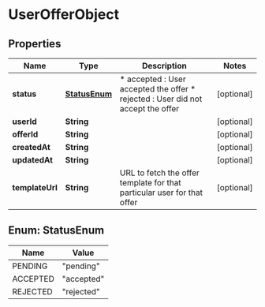 # UserOfferObject

## Properties
Name | Type | Description | Notes
------------ | ------------- | ------------- | -------------
**status** | [**StatusEnum**](#StatusEnum) | * accepted : User accepted the offer * rejected : User did not accept the offer  |  [optional]
**userId** | **String** |  |  [optional]
**offerId** | **String** |  |  [optional]
**createdAt** | **String** |  |  [optional]
**updatedAt** | **String** |  |  [optional]
**templateUrl** | **String** | URL to fetch the offer template for that particular user for that offer |  [optional]

<a name="StatusEnum"></a>
## Enum: StatusEnum
Name | Value
---- | -----
PENDING | &quot;pending&quot;
ACCEPTED | &quot;accepted&quot;
REJECTED | &quot;rejected&quot;
